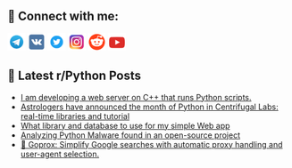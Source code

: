 ## 🔎 Connect with me:
[<img src="https://github.com/bullbesh/bullbesh/blob/main/images/Telegram.png" width="32" height="32" />](https://t.me/bullbesh)
[<img src="https://github.com/bullbesh/bullbesh/blob/main/images/VK.png" width="32" height="32" />](https://vk.com/bullbesh)
[<img src="https://github.com/bullbesh/bullbesh/blob/main/images/Twitter.png" width="32" height="32" />](https://twitter.com/bullbesh1)
[<img src="https://github.com/bullbesh/bullbesh/blob/main/images/Instagram.png" width="32" height="32" />](https://www.instagram.com/bullbesh)
[<img src="https://github.com/bullbesh/bullbesh/blob/main/images/Reddit.png" width="32" height="32" />](https://www.reddit.com/user/bullbesh)
[<img src="https://github.com/bullbesh/bullbesh/blob/main/images/YouTube.png" width="32" height="32" />](https://www.youtube.com/channel/UCtfjRs6uzgq5mfm8S06WTcg)

## 📕 Latest r/Python Posts
<!-- BLOG-POST-LIST:START -->
- [I am developing a web server on C++ that runs Python scripts.](https://www.reddit.com/r/Python/comments/1bnoejv/i_am_developing_a_web_server_on_c_that_runs/)
- [Astrologers have announced the month of Python in Centrifugal Labs: real-time libraries and tutorial](https://www.reddit.com/r/Python/comments/1bnlllg/astrologers_have_announced_the_month_of_python_in/)
- [What library and database to use for my simple Web app](https://www.reddit.com/r/Python/comments/1bnlhfn/what_library_and_database_to_use_for_my_simple/)
- [Analyzing Python Malware found in an open-source project](https://www.reddit.com/r/Python/comments/1bngiqi/analyzing_python_malware_found_in_an_opensource/)
- [🚀 Goprox: Simplify Google searches with automatic proxy handling and user-agent selection.](https://www.reddit.com/r/Python/comments/1bndrfv/goprox_simplify_google_searches_with_automatic/)
<!-- BLOG-POST-LIST:END -->
